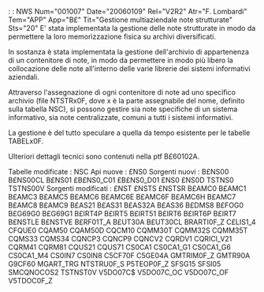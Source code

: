  :  : NWS Num="001007" Date="20060109" Rel="V2R2" Atr="F. Lombardi" Tem="APP" App="B£" Tit="Gestione multiaziendale note strutturate" Sts="20"
E' stata implementata la gestione delle note strutturate in modo da permettere la loro memorizzazione fisica su archivi diversificati.

In sostanza è stata implementata la gestione dell'archivio di appartenenza di un contenitore di note, in modo da permettere in modo più libero la collocazione delle note all'interno delle varie librerie dei sistemi informativi aziendali.

Attraverso l'assegnazione di ogni contenitore di note ad uno specifico archivio (file NTSTRx0F, dove x è la parte assegnabile del nome, definito sulla tabella NSC), si possono gestire sia note specifiche di un sistema informativo, sia note centralizzate, comuni a tutti i sistemi informativi.

La gestione è del tutto speculare a quella da tempo esistente per le tabelle TABELx0F.

Ulteriori dettagli tecnici sono contenuti nella ptf B£60102A.

Tabelle modificate :  NSC
Api nuove :  £NS0
Sorgenti nuovi :  B£NS00 B£NS00CL B£NS01 £B£NS0_C01 £B£NS0_D01 £NS0 £NS0D TSTNS0 TSTNS00V Sorgenti modificati :  £NST £NSTS £NSTSR B£AMC0 B£AMC1 B£AMC3 B£AMC5 B£AMC6 B£AMC6E B£AMC6F B£AMC6H     B£AMC7 B£AMC8 B£AMC9 B£AS21 B£AS31 B£AS32A B£AS36 B£DMS8 B£FOG0 B£G69G0 B£G69G1 B£IRT4P B£IRT5
    B£IRT51 B£IRT6 B£IRT6P B£IRT7 B£NSTLE B£NSTVE B£RF01T_A B£UT30A B£UT30CL BRARTI0F_Z C£LIS1_4     CFQUE0 CQAM50 CQAM50D CQCM10 CQMM30T CQMM32S CQMM35T CQMS33 CQMS34 CQNCP3 CQNCP9 CQNCV2 CQRDV1
    CQRICI_V21 CQRM41 CQRM81 CQUS21 CQUS71 CS0CA1 CS0CA1_G1 CS0CA1_G6 CS0CA1_M4 CS0IN7 CS0IN8     C5CF70F C5GE04A GMTRIM0F_Z GMTR90A G9CF60 MGART_TRG NTSTRU0F_S P5TEOP0F_Z SFSG15 SFSI05     SMCQNOCOS2 TSTNST0V V5DO07C$ V5DO07C_OC V5DO07C_OF V5TDOC0F_Z
